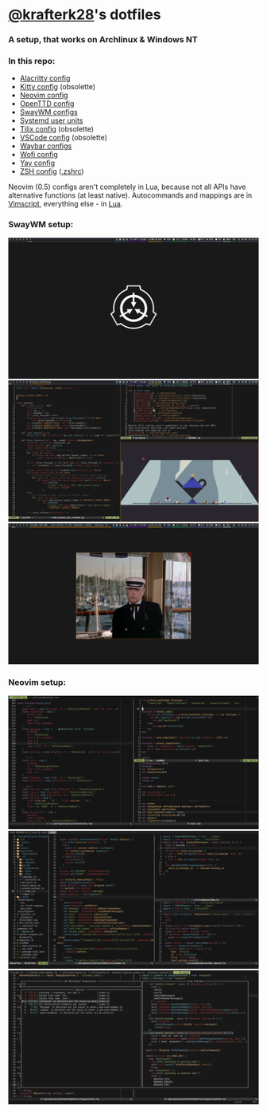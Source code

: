# [@krafterk28](https://github.com/kraftwerk28)'s dotfiles

### A setup, that works on Archlinux & Windows NT

### In this repo:
  - [Alacritty config](../.config/alacritty/alacritty.yml)
  - [Kitty config](../.config/kitty/kitty.conf) (obsolette)
  - [Neovim config](../.config/nvim)
  - [OpenTTD config](../.openttd/openttd.cfg)
  - [SwayWM configs](../.config/sway)
  - [Systemd user units](../.config/systemd/user)
  - [Tilix config](../.config/tilix/tilix.dconf) (obsolette)
  - [VSCode config](../.config/Code/User/settings.json) (obsolette)
  - [Waybar configs](../.config/waybar)
  - [Wofi config](../.config/wofi/config)
  - [Yay config](../.config/yay/config.json)
  - [ZSH config](../.config/zsh) ([.zshrc](../.zshrc))

Neovim (0.5) configs aren't completely in Lua, because not all APIs
have alternative functions (at least native).
Autocommands and mappings are in
[Vimscript](../.config/nvim/init.vim),
everything else - in [Lua](../.config/nvim/lua).

### SwayWM setup:
![Sway #1](assets/sway-1.png)
![Sway #2](assets/sway-2.png)
![Sway #3](assets/sway-3.png)

### Neovim setup:
![Neovim screenshot #1](assets/neovim-1.png)
![Neovim screenshot #2](assets/neovim-2.png)
![Neovim screenshot #3](assets/neovim-3.png)
